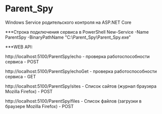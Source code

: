 # Parent_Spy

Windows Service родительского контроля на ASP.NET Core

***Строка подключения сервиса в PowerShell New-Service -Name ParentSpy -BinaryPathName "C:\Parent_Spy\Parent_Spy.exe"

***WEB API:

http://localhost:5100/ParentSpy/echo - проверка работоспособности сервиса - POST

http://localhost:5100/ParentSpy/echoGet - проверка работоспособности сервиса - GET

http://localhost:5100/ParentSpy/sites - Список сайтов (журнал браузера Mozilla Firefox) - POST

http://localhost:5100/ParentSpy/files - Список файлов (загрузки в браузере Mozilla Firefox) - POST 





